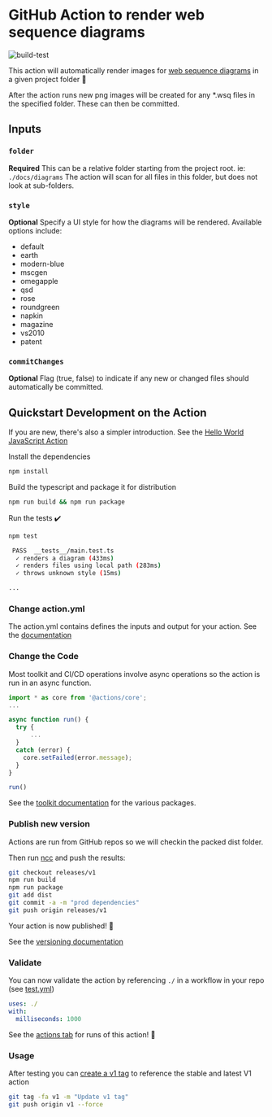 # GitHub Action to render web sequence diagrams

![build-test](https://github.com/Trepp/actions-render-wsq/workflows/build-test/badge.svg?branch=main)

This action will automatically render images for [web sequence diagrams](https://www.websequencediagrams.com/examples.html) in a given project folder  :rocket:

After the action runs new png images will be created for any *.wsq files in the specified folder. These can then be committed.

## Inputs

### `folder`

**Required** This can be a relative folder starting from the project root. ie: `./docs/diagrams` The action will scan for all files in this folder, but does not look at sub-folders.

### `style`

**Optional** Specify a UI style for how the diagrams will be rendered. Available options include:

* default
* earth
* modern-blue
* mscgen
* omegapple
* qsd
* rose
* roundgreen
* napkin
* magazine
* vs2010
* patent

### `commitChanges`

**Optional** Flag (true, false) to indicate if any new or changed files should automatically be committed.

## Quickstart Development on the Action

If you are new, there's also a simpler introduction.  See the [Hello World JavaScript Action](https://github.com/actions/hello-world-javascript-action)

Install the dependencies

```bash
npm install
```

Build the typescript and package it for distribution

```bash
npm run build && npm run package
```

Run the tests :heavy_check_mark:

```bash
npm test

 PASS  __tests__/main.test.ts
  ✓ renders a diagram (433ms)
  ✓ renders files using local path (283ms)
  ✓ throws unknown style (15ms)

...
```

### Change action.yml

The action.yml contains defines the inputs and output for your action. See the [documentation](https://help.github.com/en/articles/metadata-syntax-for-github-actions)

### Change the Code

Most toolkit and CI/CD operations involve async operations so the action is run in an async function.

```javascript
import * as core from '@actions/core';
...

async function run() {
  try {
      ...
  }
  catch (error) {
    core.setFailed(error.message);
  }
}

run()
```

See the [toolkit documentation](https://github.com/actions/toolkit/blob/master/README.md#packages) for the various packages.

### Publish new version

Actions are run from GitHub repos so we will checkin the packed dist folder.

Then run [ncc](https://github.com/zeit/ncc) and push the results:

```bash
git checkout releases/v1
npm run build
npm run package
git add dist
git commit -a -m "prod dependencies"
git push origin releases/v1
```

Your action is now published! :rocket:

See the [versioning documentation](https://github.com/actions/toolkit/blob/master/docs/action-versioning.md)

### Validate

You can now validate the action by referencing `./` in a workflow in your repo (see [test.yml](.github/workflows/test.yml))

```yaml
uses: ./
with:
  milliseconds: 1000
```

See the [actions tab](https://github.com/actions/javascript-action/actions) for runs of this action! :rocket:

### Usage

After testing you can [create a v1 tag](https://github.com/actions/toolkit/blob/master/docs/action-versioning.md) to reference the stable and latest V1 action

```bash
git tag -fa v1 -m "Update v1 tag"
git push origin v1 --force
```
